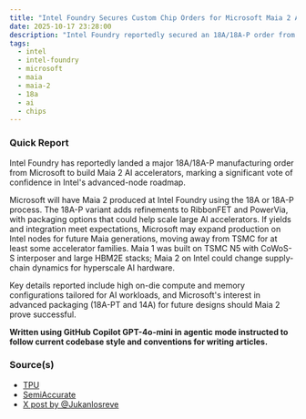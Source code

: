 ```yaml
---
title: "Intel Foundry Secures Custom Chip Orders for Microsoft Maia 2 Accelerator"
date: 2025-10-17 23:28:00
description: "Intel Foundry reportedly secured an 18A/18A-P order from Microsoft to produce Maia 2 AI accelerators, a notable win for Intel's advanced-node strategy."
tags:
  - intel
  - intel-foundry
  - microsoft
  - maia
  - maia-2
  - 18a
  - ai
  - chips
---
```


### Quick Report

Intel Foundry has reportedly landed a major 18A/18A-P manufacturing order from Microsoft to build Maia 2 AI accelerators, marking a significant vote of confidence in Intel\'s advanced-node roadmap.
<!-- more -->

Microsoft will have Maia 2 produced at Intel Foundry using the 18A or 18A-P process. The 18A-P variant adds refinements to RibbonFET and PowerVia, with packaging options that could help scale large AI accelerators. If yields and integration meet expectations, Microsoft may expand production on Intel nodes for future Maia generations, moving away from TSMC for at least some accelerator families. Maia 1 was built on TSMC N5 with CoWoS-S interposer and large HBM2E stacks; Maia 2 on Intel could change supply-chain dynamics for hyperscale AI hardware.

Key details reported include high on-die compute and memory configurations tailored for AI workloads, and Microsoft\'s interest in advanced packaging (18A-PT and 14A) for future designs should Maia 2 prove successful.

**Written using GitHub Copilot GPT-4o-mini in agentic mode instructed to follow current codebase style and conventions for writing articles.**

### Source(s)

- [TPU][def]
- [SemiAccurate][def2]
- [X post by @Jukanlosreve][def3]

[def]: https://www.techpowerup.com/342003/intel-foundry-reportedly-secures-18a-order-from-microsoft-for-maia-2-accelerator
[def2]: https://www.semiaccurate.com/2025/10/17/intel-foundry-has-a-large-ai-client-for-18a-ap/
[def3]: https://x.com/Jukanlosreve/status/1979187241537933575
